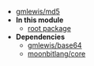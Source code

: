 - [gmlewis/md5](gmlewis/md5/)
- **In this module**
  - [root package](gmlewis/md5/members)
- **Dependencies**
  - [gmlewis/base64](gmlewis/base64/)
  - [moonbitlang/core](moonbitlang/core/)